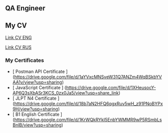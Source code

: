##  QA Engineer
##  My CV
[ Link CV ENG ](https://drive.google.com/file/d/1LcgoKaxR-s7VFqs8V8Z2iSSY2EOrtHWx/view?usp=sharing)

[ Link CV RUS ](https://drive.google.com/file/d/115fQzeUQZ8rXviWrdTv2Wnv77hSn4MoH/view?usp=share_link)

###  My Certificates

- [ Postman API Сertificate ] (https://drive.google.com/file/d/1aYVxcMNSveW31Q7ANZm4WqBSkbYVAA1v/view?usp=sharing)
- [ JavaScript Сertificate ] (https://drive.google.com/file/d/1XHeusocY-AP6Q3sXbASr3KCS_0zx0Ja5/view?usp=share_link)
- [ JLPT N4 Сertificate ] (https://drive.google.com/file/d/18b7aN2HFQ6qgxRuv5wH_z91PNoBYPx9H/view?usp=sharing)
- [ B1 English Сertificate ] (https://drive.google.com/file/d/1KrWQkRYkI5EnbYWMMR9wP5RSmbLsBnlB/view?usp=sharing)


